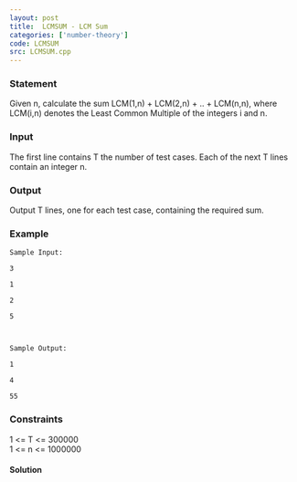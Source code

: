 ```yaml
---
layout: post
title:  LCMSUM - LCM Sum
categories: ['number-theory']
code: LCMSUM
src: LCMSUM.cpp
---
```


### **Statement**

Given n, calculate the sum LCM(1,n) + LCM(2,n) + .. + LCM(n,n), where LCM(i,n)
denotes the Least Common Multiple of the integers i and n.

### Input

The first line contains T the number of test cases. Each of the next T lines
contain an integer n.

### Output

Output T lines, one for each test case, containing the required sum.

### Example

    
    
    Sample Input:
    3
    1
    2
    5
    
    Sample Output:
    1
    4
    55

### Constraints

1  <= T <= 300000  
1 <= n <= 1000000



#### **Solution**



